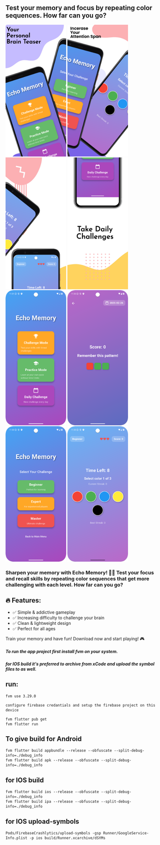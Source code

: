 ## Test your memory and focus by repeating color sequences. How far can you go?

<p float="left">
   <img src="https://github.com/Saif64/echo_memory/blob/master/ss/image1.png" width="200" />
  <img src="https://github.com/Saif64/echo_memory/blob/master/ss/image2.png" width="200" />
  <img src="https://github.com/Saif64/echo_memory/blob/master/ss/image3.png" width="200" />
  <img src="https://github.com/Saif64/echo_memory/blob/master/ss/image4.png" width="200" />
  <br>
  
  <img src="https://github.com/Saif64/echo_memory/blob/master/ss/home.png" width="200" />
  <img src="https://github.com/Saif64/echo_memory/blob/master/ss/daily.png" width="200" />
  <img src="https://github.com/Saif64/echo_memory/blob/master/ss/diff.png" width="200" />
  <img src="https://github.com/Saif64/echo_memory/blob/master/ss/game.png" width="200" />
 
</p>



### Sharpen your memory with Echo Memory! 🧠✨ Test your focus and recall skills by repeating color sequences that get more challenging with each level. How far can you go?

## 🔥 Features:
- ✅ Simple & addictive gameplay
- ✅ Increasing difficulty to challenge your brain
- ✅ Clean & lightweight design
- ✅ Perfect for all ages

Train your memory and have fun! Download now and start playing! 🎮

##### To run the app project first install ***fvm*** on your system.

***for IOS build it's preferred to archive from xCode and upload the symbol files to as well.***

## run:

```
fvm use 3.29.0
```

```
configure firebase credantials and setup the firebase project on this device
```

```
fvm flutter pub get
fvm flutter run
```

## To give build for Android

```
fvm flutter build appbundle --release --obfuscate --split-debug-info=./debug_info
fvm flutter build apk --release --obfuscate --split-debug-info=./debug_info
```

## for IOS build

```
fvm flutter build ios --release --obfuscate --split-debug-info=./debug_info
fvm flutter build ipa --release --obfuscate --split-debug-info=./debug_info
```

## for IOS upload-symbols

```
Pods/FirebaseCrashlytics/upload-symbols -gsp Runner/GoogleService-Info.plist -p ios build/Runner.xcarchive/dSYMs
```
 
